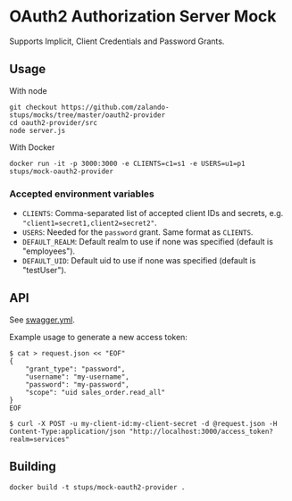 # OAuth2 Authorization Server Mock

Supports Implicit,  Client Credentials and Password Grants.

## Usage

With node

    git checkout https://github.com/zalando-stups/mocks/tree/master/oauth2-provider
    cd oauth2-provider/src
    node server.js

With Docker

    docker run -it -p 3000:3000 -e CLIENTS=c1=s1 -e USERS=u1=p1 stups/mock-oauth2-provider

### Accepted environment variables

* `CLIENTS`: Comma-separated list of accepted client IDs and secrets, e.g. `"client1=secret1,client2=secret2"`.
* `USERS`: Needed for the `password` grant. Same format as `CLIENTS`.
* `DEFAULT_REALM`: Default realm to use if none was specified (default is "employees").
* `DEFAULT_UID`: Default uid to use if none was specified (default is "testUser").

## API

See [swagger.yml](swagger.yml).

Example usage to generate a new access token:


    $ cat > request.json << "EOF"
    {
        "grant_type": "password",
        "username": "my-username",
        "password": "my-password",
        "scope": "uid sales_order.read_all"
    }
    EOF

    $ curl -X POST -u my-client-id:my-client-secret -d @request.json -H Content-Type:application/json "http://localhost:3000/access_token?realm=services"

## Building

    docker build -t stups/mock-oauth2-provider .
